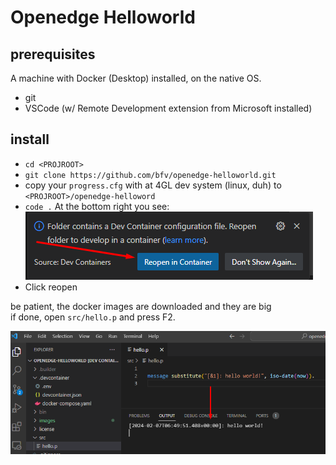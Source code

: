 # Openedge Helloworld

## prerequisites 
A machine with Docker (Desktop) installed, on the native OS.
- git
- VSCode (w/ Remote Development extension from Microsoft installed)

## install
- `cd <PROJROOT>`
- `git clone https://github.com/bfv/openedge-helloworld.git`
- copy your `progress.cfg` with at 4GL dev system (linux, duh) to `<PROJROOT>/openedge-helloword`
- `code .`
At the bottom right you see: <br/>
![reopen in container](./images/reopen-in-container.png)
- Click reopen

be patient, the docker images are downloaded and they are big<br/>
if done, open `src/hello.p` and press F2.

![first run](./images/first-run.png)

